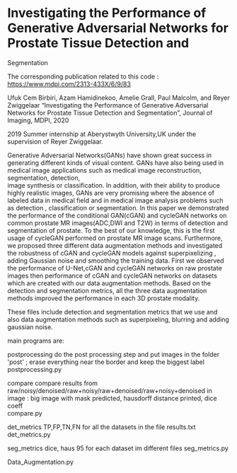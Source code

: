 # Investigating the Performance of Generative Adversarial Networks for Prostate Tissue Detection and
Segmentation

The corresponding publication related to this code : https://www.mdpi.com/2313-433X/6/9/83

Ufuk Cem Birbiri, Azam Hamidinekoo, Amelie Grall, Paul Malcolm, and Reyer Zwiggelaar
“Investigating the Performance of Generative Adversarial Networks for Prostate Tissue Detection and
Segmentation”, Journal of Imaging, MDPI, 2020


2019 Summer internship at Aberystwyth University,UK under the supervision of Reyer Zwiggelaar.


Generative Adversarial Networks(GANs) have shown great success in generating different kinds of visual content. 
GANs have also being used in medical image applications such as medical image reconstruction, segmentation, detection,  
image synthesis or classification. In addition, with their ability to produce highly realistic images, GANs are very 
promising where the absence of labeled data in medical field and in medical image analysis problems such as detection , 
classification or segmentation.  In this paper we demonstrated the performance of the conditional GAN(cGAN) and cycleGAN 
networks on common prostate MR images(ADC,DWI and T2W) in terms of detection and segmentation of prostate.
To the best of our knowledge, this is the first usage of cycleGAN performed on prostate MR image scans. 
Furthermore, we proposed three different data augmentation methods and investigated the robustness of cGAN and 
cycleGAN models against superpixelizing , adding Gaussian noise and smoothing the training data. 
First we observed the performance of U-Net,cGAN and cycleGAN networks on raw prostate images then performance of 
cGAN and cycleGAN networks on datasets which are created with our data augmentation methods. Based on the detection 
and segmentation metrics, all the three data augmentation methods improved the performance in each 3D prostate modality.




These files include detection and segmentation metrics that we use and also data augmentation methods 
such as superpixeling, blurring and adding gaussian noise.

main programs are:

postprocessing 
    do the post processing step and put images in the folder 'post' ; erase everything near the border and 
keep the biggest label
    postprocessing.py
    

compare 
    compare results from raw/noisy/denoised/raw+noisy/raw+denoised/raw+noisy+denoised 
    in image : big image with mask predicted, hausdorff distance printed, dice coeff        
    compare.py
    

det_metrics 
    TP,FP,TN,FN for all the datasets in the file results.txt
    det_metrics.py
    

seg_metrics 
    dice, haus 95 for each dataset im different files 
    seg_metrics.py
   

Data_Augmentation.py
    
